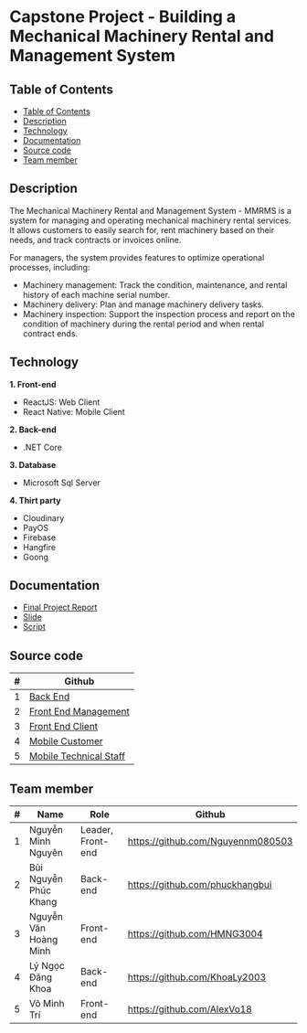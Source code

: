 # Capstone Project - Building a Mechanical Machinery Rental and Management System

## Table of Contents
  - [Table of Contents](#table-of-contents)
  - [Description](#description)
  - [Technology](#technology)
  - [Documentation](#documentation)
  - [Source code](#source-code)
  - [Team member](#team-member)

## Description
The Mechanical Machinery Rental and Management System - MMRMS is a system for managing and operating mechanical machinery rental services. It allows customers to easily search for, rent machinery based on their needs, and track contracts or invoices online.

For managers, the system provides features to optimize operational processes, including:
-	Machinery management: Track the condition, maintenance, and rental history of each machine serial number.
-	Machinery delivery: Plan and manage machinery delivery tasks.
-	Machinery inspection: Support the inspection process and report on the condition of machinery during the rental period and when rental contract ends.

## Technology
**1. Front-end**
- ReactJS: Web Client
- React Native: Mobile Client

**2. Back-end**
- .NET Core

**3. Database**
- Microsoft Sql Server

**4. Thirt party**
- Cloudinary
- PayOS
- Firebase
- Hangfire
- Goong

## Documentation
- [Final Project Report](document/FA24SE008_VoThiThanhVan_Report7_Final_Project_Report.pdf)
- [Slide](document/MMRMS.pptx)
- [Script](script/mmrms.sql)

## Source code
#| Github 
-| ----
1| [Back End](https://github.com/phuckhangbui/Capstone_Project_BE.git)
2| [Front End Management](https://github.com/Nguyennm080503/Capstone_Project_FE_Management.git)
3| [Front End Client](https://github.com/Nguyennm080503/Capstone_Project_FE_Client.git)
4| [Mobile Customer](https://github.com/AlexVo18/Capstone_Mobile_Customer.git)
5| [Mobile Technical Staff](https://github.com/AlexVo18/Capstone_Mobile_Staff.git)

## Team member
#| Name | Role | Github
-| ---- | ---- | ----
1| Nguyễn Minh Nguyên | Leader, Front-end | https://github.com/Nguyennm080503
2| Bùi Nguyễn Phúc Khang | Back-end | https://github.com/phuckhangbui
3| Nguyễn Văn Hoàng Minh | Front-end | https://github.com/HMNG3004
4| Lý Ngọc Đăng Khoa | Back-end | https://github.com/KhoaLy2003
5| Võ Minh Trí | Front-end | https://github.com/AlexVo18
